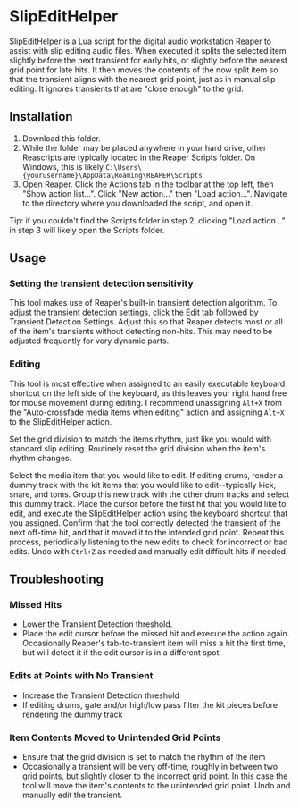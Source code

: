# SlipEditHelper

SlipEditHelper is a Lua script for the digital audio workstation Reaper to assist with slip editing audio files. When executed it splits the selected item slightly before the next transient for early hits, or slightly before the nearest grid point for late hits. It then moves the contents of the now split item so that the transient aligns with the nearest grid point, just as in manual slip editing. It ignores transients that are "close enough" to the grid.

## Installation

1. Download this folder.
2. While the folder may be placed anywhere in your hard drive, other Reascripts are typically located in the Reaper Scripts folder. On Windows, this is likely `C:\Users\{yourusername}\AppData\Roaming\REAPER\Scripts`
3. Open Reaper. Click the Actions tab in the toolbar at the top left, then "Show action list...". Click "New action..." then "Load action...". Navigate to the directory where you downloaded the script, and open it.

Tip: if you couldn't find the Scripts folder in step 2, clicking "Load action..." in step 3 will likely open the Scripts folder.

## Usage

### Setting the transient detection sensitivity

This tool makes use of Reaper's built-in transient detection algorithm. To adjust the transient detection settings, click the Edit tab followed by Transient Detection Settings. Adjust this so that Reaper detects most or all of the item's transients without detecting non-hits. This may need to be adjusted frequently for very dynamic parts.

### Editing

This tool is most effective when assigned to an easily executable keyboard shortcut on the left side of the keyboard, as this leaves your right hand free for mouse movement during editing. I recommend unassigning `Alt+X` from the "Auto-crossfade media items when editing" action and assigning `Alt+X` to the SlipEditHelper action.

Set the grid division to match the items rhythm, just like you would with standard slip editing. Routinely reset the grid division when the item's rhythm changes.

Select the media item that you would like to edit. If editing drums, render a dummy track with the kit items that you would like to edit--typically kick, snare, and toms. Group this new track with the other drum tracks and select this dummy track. Place the cursor before the first hit that you would like to edit, and execute the SlipEditHelper action using the keyboard shortcut that you assigned. Confirm that the tool correctly detected the transient of the next off-time hit, and that it moved it to the intended grid point. Repeat this process, periodically listening to the new edits to check for incorrect or bad edits. Undo with `Ctrl+Z` as needed and manually edit difficult hits if needed.

## Troubleshooting

### Missed Hits

- Lower the Transient Detection threshold.
- Place the edit cursor before the missed hit and execute the action again. Occasionally Reaper's tab-to-transient item will miss a hit the first time, but will detect it if the edit cursor is in a different spot.

### Edits at Points with No Transient

- Increase the Transient Detection threshold
- If editing drums, gate and/or high/low pass filter the kit pieces before rendering the dummy track

### Item Contents Moved to Unintended Grid Points

- Ensure that the grid division is set to match the rhythm of the item
- Occasionally a transient will be very off-time, roughly in between two grid points, but slightly closer to the incorrect grid point. In this case the tool will move the item's contents to the unintended grid point. Undo and manually edit the transient.
